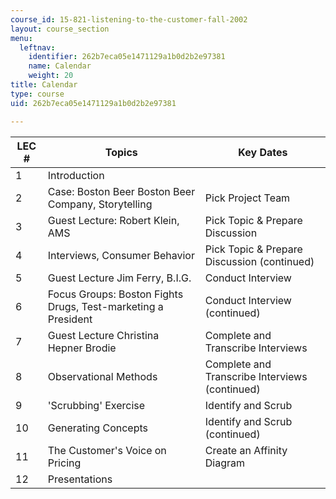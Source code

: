 ```yaml
---
course_id: 15-821-listening-to-the-customer-fall-2002
layout: course_section
menu:
  leftnav:
    identifier: 262b7eca05e1471129a1b0d2b2e97381
    name: Calendar
    weight: 20
title: Calendar
type: course
uid: 262b7eca05e1471129a1b0d2b2e97381

---
```


| LEC # | Topics | Key Dates |
| --- | --- | --- |
| 1 | Introduction | &nbsp; |
| 2 | Case: Boston Beer Boston Beer Company, Storytelling | Pick Project Team |
| 3 | Guest Lecture: Robert Klein, AMS | Pick Topic & Prepare Discussion |
| 4 | Interviews, Consumer Behavior | Pick Topic & Prepare Discussion (continued) |
| 5 | Guest Lecture Jim Ferry, B.I.G. | Conduct Interview |
| 6 | Focus Groups: Boston Fights Drugs, Test-marketing a President | Conduct Interview (continued) |
| 7 | Guest Lecture Christina Hepner Brodie | Complete and Transcribe Interviews |
| 8 | Observational Methods | Complete and Transcribe Interviews (continued) |
| 9 | 'Scrubbing' Exercise | Identify and Scrub |
| 10 | Generating Concepts | Identify and Scrub (continued) |
| 11 | The Customer's Voice on Pricing | Create an Affinity Diagram |
| 12 | Presentations |